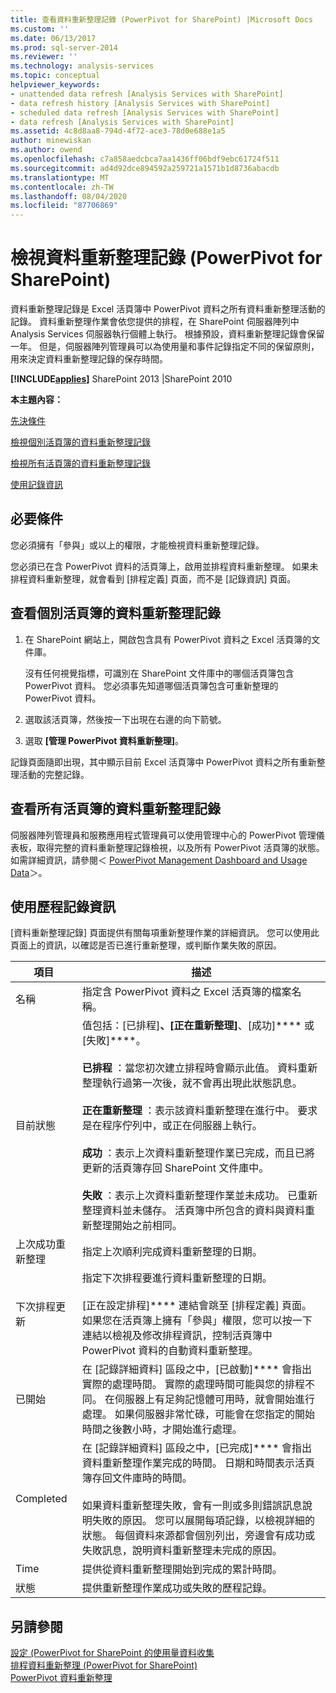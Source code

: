 ```yaml
---
title: 查看資料重新整理記錄 (PowerPivot for SharePoint) |Microsoft Docs
ms.custom: ''
ms.date: 06/13/2017
ms.prod: sql-server-2014
ms.reviewer: ''
ms.technology: analysis-services
ms.topic: conceptual
helpviewer_keywords:
- unattended data refresh [Analysis Services with SharePoint]
- data refresh history [Analysis Services with SharePoint]
- scheduled data refresh [Analysis Services with SharePoint]
- data refresh [Analysis Services with SharePoint]
ms.assetid: 4c8d8aa8-794d-4f72-ace3-78d0e688e1a5
author: minewiskan
ms.author: owend
ms.openlocfilehash: c7a858aedcbca7aa1436ff06bdf9ebc61724f511
ms.sourcegitcommit: ad4d92dce894592a259721a1571b1d8736abacdb
ms.translationtype: MT
ms.contentlocale: zh-TW
ms.lasthandoff: 08/04/2020
ms.locfileid: "87706869"
---
```

# <a name="view-data-refresh-history-powerpivot-for-sharepoint"></a>檢視資料重新整理記錄 (PowerPivot for SharePoint)
  資料重新整理記錄是 Excel 活頁簿中 PowerPivot 資料之所有資料重新整理活動的記錄。 資料重新整理作業會依您提供的排程，在 SharePoint 伺服器陣列中 Analysis Services 伺服器執行個體上執行。 根據預設，資料重新整理記錄會保留一年。 但是，伺服器陣列管理員可以為使用量和事件記錄指定不同的保留原則，用來決定資料重新整理記錄的保存時間。  
  
 **[!INCLUDE[applies](../../includes/applies-md.md)]** SharePoint 2013 |SharePoint 2010  
  
 **本主題內容：**  
  
 [先決條件](#prereq)  
  
 [檢視個別活頁簿的資料重新整理記錄](#viewhistory)  
  
 [檢視所有活頁簿的資料重新整理記錄](#viewITOps)  
  
 [使用記錄資訊](#pageelements)  
  
##  <a name="prerequisites"></a><a name="prereq"></a> 必要條件  
 您必須擁有「參與」或以上的權限，才能檢視資料重新整理記錄。  
  
 您必須已在含 PowerPivot 資料的活頁簿上，啟用並排程資料重新整理。 如果未排程資料重新整理，就會看到 [排程定義] 頁面，而不是 [記錄資訊] 頁面。  
  
##  <a name="view-data-refresh-history-for-an-individual-workbook"></a><a name="viewhistory"></a>查看個別活頁簿的資料重新整理記錄  
  
1.  在 SharePoint 網站上，開啟包含具有 PowerPivot 資料之 Excel 活頁簿的文件庫。  
  
     沒有任何視覺指標，可識別在 SharePoint 文件庫中的哪個活頁簿包含 PowerPivot 資料。 您必須事先知道哪個活頁簿包含可重新整理的 PowerPivot 資料。  
  
2.  選取該活頁簿，然後按一下出現在右邊的向下箭號。  
  
3.  選取 **[管理 PowerPivot 資料重新整理]**。  
  
 記錄頁面隨即出現，其中顯示目前 Excel 活頁簿中 PowerPivot 資料之所有重新整理活動的完整記錄。  
  
##  <a name="view-data-refresh-history-for-all-workbooks"></a><a name="viewITOps"></a>查看所有活頁簿的資料重新整理記錄  
 伺服器陣列管理員和服務應用程式管理員可以使用管理中心的 PowerPivot 管理儀表板，取得完整的資料重新整理記錄檢視，以及所有 PowerPivot 活頁簿的狀態。 如需詳細資訊，請參閱＜ [PowerPivot Management Dashboard and Usage Data](power-pivot-management-dashboard-and-usage-data.md)＞。  
  
##  <a name="use-history-information"></a><a name="pageelements"></a>使用歷程記錄資訊  
 [資料重新整理記錄] 頁面提供有關每項重新整理作業的詳細資訊。 您可以使用此頁面上的資訊，以確認是否已進行重新整理，或判斷作業失敗的原因。  
  
|項目|描述|  
|----------|-----------------|  
|名稱|指定含 PowerPivot 資料之 Excel 活頁簿的檔案名稱。|  
|目前狀態|值包括：[已排程]****、[正在重新整理]****、[成功]**** 或 [失敗]****。<br /><br /> **已排程** ：當您初次建立排程時會顯示此值。 資料重新整理執行過第一次後，就不會再出現此狀態訊息。<br /><br /> **正在重新整理** ：表示該資料重新整理在進行中。 要求是在程序佇列中，或正在伺服器上執行。<br /><br /> **成功** ：表示上次資料重新整理作業已完成，而且已將更新的活頁簿存回 SharePoint 文件庫中。<br /><br /> **失敗** ：表示上次資料重新整理作業並未成功。 已重新整理資料並未儲存。 活頁簿中所包含的資料與資料重新整理開始之前相同。|  
|上次成功重新整理|指定上次順利完成資料重新整理的日期。|  
|下次排程更新|指定下次排程要進行資料重新整理的日期。<br /><br /> [正在設定排程]**** 連結會跳至 [排程定義] 頁面。 如果您在活頁簿上擁有「參與」權限，您可以按一下連結以檢視及修改排程資訊，控制活頁簿中 PowerPivot 資料的自動資料重新整理。|  
|已開始|在 [記錄詳細資料] 區段之中，[已啟動]**** 會指出實際的處理時間。 實際的處理時間可能與您的排程不同。 在伺服器上有足夠記憶體可用時，就會開始進行處理。 如果伺服器非常忙碌，可能會在您指定的開始時間之後數小時，才開始進行處理。|  
|Completed|在 [記錄詳細資料] 區段之中，[已完成]**** 會指出資料重新整理作業完成的時間。 日期和時間表示活頁簿存回文件庫時的時間。<br /><br /> 如果資料重新整理失敗，會有一則或多則錯誤訊息說明失敗的原因。 您可以展開每項記錄，以檢視詳細的狀態。 每個資料來源都會個別列出，旁邊會有成功或失敗訊息，說明資料重新整理未完成的原因。|  
|Time|提供從資料重新整理開始到完成的累計時間。|  
|狀態|提供重新整理作業成功或失敗的歷程記錄。|  
  
## <a name="see-also"></a>另請參閱  
 [設定 &#40;PowerPivot for SharePoint 的使用量資料收集](configure-usage-data-collection-for-power-pivot-for-sharepoint.md)   
 [排程資料重新整理 &#40;PowerPivot for SharePoint&#41;](../schedule-a-data-refresh-powerpivot-for-sharepoint.md)   
 [PowerPivot 資料重新整理](power-pivot-data-refresh.md)  
  
  
